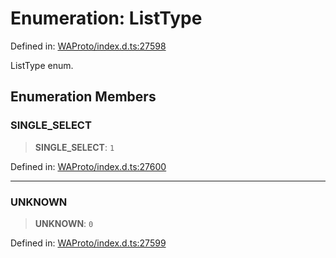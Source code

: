 # Enumeration: ListType

Defined in: [WAProto/index.d.ts:27598](https://github.com/Fokusdotid/bail/blob/c004679536d41fcf32da31cecf70d3991dfa31b5/WAProto/index.d.ts#L27598)

ListType enum.

## Enumeration Members

### SINGLE\_SELECT

> **SINGLE\_SELECT**: `1`

Defined in: [WAProto/index.d.ts:27600](https://github.com/Fokusdotid/bail/blob/c004679536d41fcf32da31cecf70d3991dfa31b5/WAProto/index.d.ts#L27600)

***

### UNKNOWN

> **UNKNOWN**: `0`

Defined in: [WAProto/index.d.ts:27599](https://github.com/Fokusdotid/bail/blob/c004679536d41fcf32da31cecf70d3991dfa31b5/WAProto/index.d.ts#L27599)
